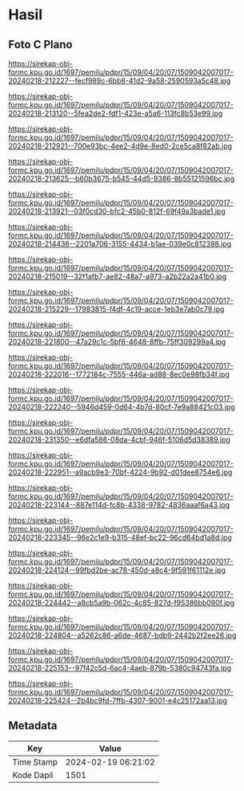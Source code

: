 # Hasil

## Foto C Plano

https://sirekap-obj-formc.kpu.go.id/1697/pemilu/pdpr/15/09/04/20/07/1509042007017-20240218-212227--fecf989c-6bb8-41d2-9a58-2590593a5c48.jpg

https://sirekap-obj-formc.kpu.go.id/1697/pemilu/pdpr/15/09/04/20/07/1509042007017-20240218-213120--5fea2de2-fdf1-423e-a5a6-113fc8b53e99.jpg

https://sirekap-obj-formc.kpu.go.id/1697/pemilu/pdpr/15/09/04/20/07/1509042007017-20240218-212921--700e93bc-4ee2-4d9e-8ed0-2ce5ca8f82ab.jpg

https://sirekap-obj-formc.kpu.go.id/1697/pemilu/pdpr/15/09/04/20/07/1509042007017-20240218-213625--b60b3675-b545-44d5-9386-8b55121596bc.jpg

https://sirekap-obj-formc.kpu.go.id/1697/pemilu/pdpr/15/09/04/20/07/1509042007017-20240218-213921--03f0cd30-bfc2-45b0-812f-69f49a3bade1.jpg

https://sirekap-obj-formc.kpu.go.id/1697/pemilu/pdpr/15/09/04/20/07/1509042007017-20240218-214436--2201a706-3155-4434-b1ae-039e0c812398.jpg

https://sirekap-obj-formc.kpu.go.id/1697/pemilu/pdpr/15/09/04/20/07/1509042007017-20240218-215019--32f1afb7-ae82-48a7-a973-a2b22a2a41b0.jpg

https://sirekap-obj-formc.kpu.go.id/1697/pemilu/pdpr/15/09/04/20/07/1509042007017-20240218-215229--17983815-f4df-4c19-acce-1eb3e7ab0c79.jpg

https://sirekap-obj-formc.kpu.go.id/1697/pemilu/pdpr/15/09/04/20/07/1509042007017-20240218-221800--47a29c1c-5bf6-4648-8ffb-75ff309299a4.jpg

https://sirekap-obj-formc.kpu.go.id/1697/pemilu/pdpr/15/09/04/20/07/1509042007017-20240218-222016--1772184c-7555-446a-ad88-8ec0e98fb34f.jpg

https://sirekap-obj-formc.kpu.go.id/1697/pemilu/pdpr/15/09/04/20/07/1509042007017-20240218-222240--5946d459-0d64-4b7d-80cf-7e9a88421c03.jpg

https://sirekap-obj-formc.kpu.go.id/1697/pemilu/pdpr/15/09/04/20/07/1509042007017-20240218-231350--e6dfa586-08da-4cbf-946f-5106d5d38389.jpg

https://sirekap-obj-formc.kpu.go.id/1697/pemilu/pdpr/15/09/04/20/07/1509042007017-20240218-222951--a9acb9e3-70bf-4224-9b92-d01dee8754e6.jpg

https://sirekap-obj-formc.kpu.go.id/1697/pemilu/pdpr/15/09/04/20/07/1509042007017-20240218-223144--887e114d-fc8b-4338-9782-4836aaaf6a43.jpg

https://sirekap-obj-formc.kpu.go.id/1697/pemilu/pdpr/15/09/04/20/07/1509042007017-20240218-223345--96e2c1e9-b315-48ef-bc22-96cd64bd1a8d.jpg

https://sirekap-obj-formc.kpu.go.id/1697/pemilu/pdpr/15/09/04/20/07/1509042007017-20240218-224124--99fbd2be-ac78-450d-a8c4-9f591f61112e.jpg

https://sirekap-obj-formc.kpu.go.id/1697/pemilu/pdpr/15/09/04/20/07/1509042007017-20240218-224442--a8cb5a9b-062c-4c85-827d-f95386bb090f.jpg

https://sirekap-obj-formc.kpu.go.id/1697/pemilu/pdpr/15/09/04/20/07/1509042007017-20240218-224804--a5262c86-a6de-4687-bdb9-2442b2f2ee26.jpg

https://sirekap-obj-formc.kpu.go.id/1697/pemilu/pdpr/15/09/04/20/07/1509042007017-20240218-225153--97f42c5d-6ac4-4aeb-879b-5380c94743fa.jpg

https://sirekap-obj-formc.kpu.go.id/1697/pemilu/pdpr/15/09/04/20/07/1509042007017-20240218-225424--2b4bc9fd-7ffb-4307-9001-e4c25172aa13.jpg


## Metadata

| Key        | Value               |
| ---------- | ------------------- |
| Time Stamp | 2024-02-19 06:21:02 |
| Kode Dapil | 1501                |



